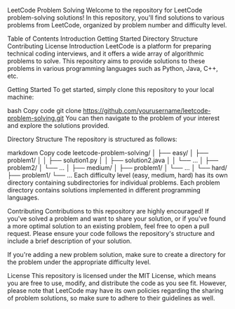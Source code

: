 
LeetCode Problem Solving
Welcome to the repository for LeetCode problem-solving solutions! In this repository, you'll find solutions to various problems from LeetCode, organized by problem number and difficulty level.

Table of Contents
Introduction
Getting Started
Directory Structure
Contributing
License
Introduction
LeetCode is a platform for preparing technical coding interviews, and it offers a wide array of algorithmic problems to solve. This repository aims to provide solutions to these problems in various programming languages such as Python, Java, C++, etc.

Getting Started
To get started, simply clone this repository to your local machine:

bash
Copy code
git clone https://github.com/yourusername/leetcode-problem-solving.git
You can then navigate to the problem of your interest and explore the solutions provided.

Directory Structure
The repository is structured as follows:

markdown
Copy code
leetcode-problem-solving/
│
├── easy/
│   ├── problem1/
│   │   ├── solution1.py
│   │   ├── solution2.java
│   │   └── ...
│   ├── problem2/
│   └── ...
│
├── medium/
│   ├── problem1/
│   └── ...
│
└── hard/
    ├── problem1/
    └── ...
Each difficulty level (easy, medium, hard) has its own directory containing subdirectories for individual problems. Each problem directory contains solutions implemented in different programming languages.

Contributing
Contributions to this repository are highly encouraged! If you've solved a problem and want to share your solution, or if you've found a more optimal solution to an existing problem, feel free to open a pull request. Please ensure your code follows the repository's structure and include a brief description of your solution.

If you're adding a new problem solution, make sure to create a directory for the problem under the appropriate difficulty level.

License
This repository is licensed under the MIT License, which means you are free to use, modify, and distribute the code as you see fit. However, please note that LeetCode may have its own policies regarding the sharing of problem solutions, so make sure to adhere to their guidelines as well.
